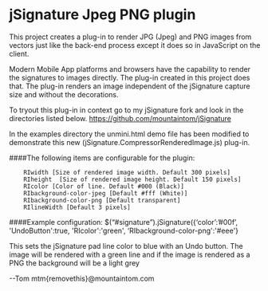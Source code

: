 # jSignature Jpeg PNG plugin

This project creates a plug-in to render JPG (Jpeg) and PNG images from vectors just like the back-end process except it does so in JavaScript on the client.

Modern Mobile App platforms and browsers have the capability to render the signatures to images directly. The plug-in created in this project does that. The plug-in renders an image independent of the jSignature capture size and without the decorations. 

To tryout this plug-in in context go to my jSignature fork and look in the directories listed below. 
https://github.com/mountaintom/jSignature

In the examples directory the unmini.html demo file has been modified to demonstrate this new (jSignature.CompressorRenderedImage.js) plug-in.

####The following items are configurable for the plugin:

		RIwidth [Size of rendered image width. Default 300 pixels]
		RIheight  [Size of rendered image height. Default 150 pixels]
		RIcolor [Color of line. Default #000 (Black)]
		RIbackground-color-jpeg [Default #fff (White)]		
		RIbackground-color-png [Default transparent]
		RIlineWidth [Default 3 pixels]

####Example configuration:
$(“#signature”).jSignature({‘color’:’#00f’, 'UndoButton':true, 'RIcolor':'green', ‘RIbackground-color-png':'#eee'}

This sets the jSignature pad line color to blue with an Undo button. The image will be rendered with a green line and if the image is rendered as a PNG the background will be a light grey

--Tom   mtm{removethis}@mountaintom.com


